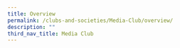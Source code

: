 ```yaml
---
title: Overview
permalink: /clubs-and-societies/Media-Club/overview/
description: ""
third_nav_title: Media Club
---
```

